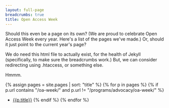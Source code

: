 ```yaml
---
layout: full-page
breadcrumbs: true
title: Open Access Week
---
```

Should this even be a page on its own? (We are proud to celebrate Open Access Week every year. Here's a list of the pages we've made.) Or, should it just point to the current year's page?

We do need this html file to actually exist, for the health of Jekyll (specifically, to make sure the breadcrumbs work.) But, we can consider redirecting using .htaccess, or something else.

Hmmm.

{% assign pages = site.pages | sort: "title" %}
{% for p in pages %}
{% if p.url contains "/oa-week/" and p.url != "/programs/advocacy/oa-week/" %}
- [{{p.title}}]({{p.url}})
{% endif %}
{% endfor %}

